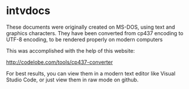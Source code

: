 # intvdocs

These documents were originally created on MS-DOS, using text and graphics characters.
They have been converted from cp437 encoding to UTF-8 encoding, to be rendered properly on modern computers

This was accomplished with the help of this website:

http://codelobe.com/tools/cp437-converter

For best results, you can view them in a modern text editor like Visual Studio Code, or just view them in raw mode on github.
